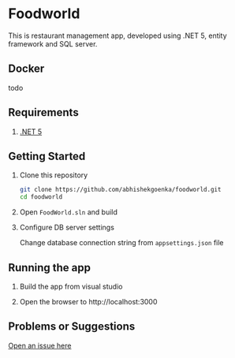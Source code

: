 # Foodworld

This is restaurant management app, developed using .NET 5, entity framework and SQL server.

## Docker

todo

## Requirements

1. [.NET 5](https://dotnet.microsoft.com/download/dotnet/5.0)


## Getting Started

1. Clone this repository

    ```bash
    git clone https://github.com/abhishekgoenka/foodworld.git
    cd foodworld
    ```

1. Open `FoodWorld.sln` and build

    
1. Configure DB server settings

    Change database connection string from `appsettings.json` file


## Running the app

1. Build the  app from visual studio

1. Open the browser to http://localhost:3000

## Problems or Suggestions

[Open an issue here](https://github.com/abhishekgoenka/angular-cosmos/issues)
